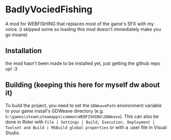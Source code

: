 # BadlyVociedFishing

A mod for WEBFISHING that replaces most of the game's SFX with my voice.
(i skipped some so loading this mod doesn't immediately make you go insane)

## Installation

the mod hasn't been made to be installed yet, just getting the github repo up! :3

## Building (keeping this here for myself dw about it)

To build the project, you need to set the `GDWeavePath` environment variable to your game install's GDWeave directory (e.g. `G:\games\steam\steamapps\common\WEBFISHING\GDWeave`). This can also be done in Rider with `File | Settings | Build, Execution, Deployment | Toolset and Build | MSBuild global properties` or with a .user file in Visual Studio.
